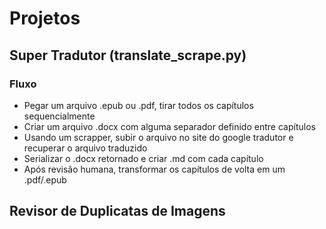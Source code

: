 # Projetos

## Super Tradutor (translate_scrape.py)

### Fluxo 

- Pegar um arquivo .epub ou .pdf, tirar todos os capítulos sequencialmente
- Criar um arquivo .docx com alguma separador definido entre capítulos
- Usando um scrapper, subir o arquivo no site do google  tradutor e recuperar o arquivo traduzido
- Serializar o .docx retornado e criar .md com cada capítulo
- Após revisão humana, transformar os capítulos de volta em um .pdf/.epub


## Revisor de Duplicatas de Imagens